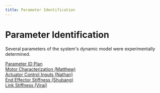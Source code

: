 ```yaml
---
title: Parameter Identification
---
```


# Parameter Identification

Several parameters of the system's dynamic model were experimentally determined.

[Parameter ID Plan](\Parameter_ID_Plan.pdf)\
[Motor Characterization (Matthew)](https://nbviewer.org/github/matt-nolan11/matt-nolan11.github.io/blob/main/Motor_Characterization.ipynb)\
[Actuator Control Inputs (Nathan)](https://nbviewer.org/github/matt-nolan11/matt-nolan11.github.io/blob/main/Parameter_ID_Part_2.ipynb)\
[End Effector Stiffness (Shubang)](https://nbviewer.org/github/matt-nolan11/matt-nolan11.github.io/blob/main/stiffness_of_end_effector.ipynb)\
[Link Stiffness (Viraj)]()
